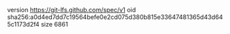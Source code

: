 version https://git-lfs.github.com/spec/v1
oid sha256:a0d4ed7dd7c19564befe0e2cd075d380b815e33647481365d43d645c1173d2f4
size 6861
